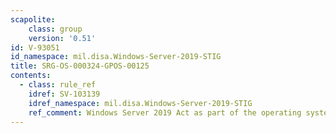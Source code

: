 ```yaml
---
scapolite:
    class: group
    version: '0.51'
id: V-93051
id_namespace: mil.disa.Windows-Server-2019-STIG
title: SRG-OS-000324-GPOS-00125
contents:
  - class: rule_ref
    idref: SV-103139
    idref_namespace: mil.disa.Windows-Server-2019-STIG
    ref_comment: Windows Server 2019 Act as part of the operating system use ...
---
```


